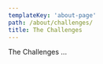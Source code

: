 ```yaml
---
templateKey: 'about-page'
path: /about/challenges/
title: The Challenges
---
```

The Challenges ...
